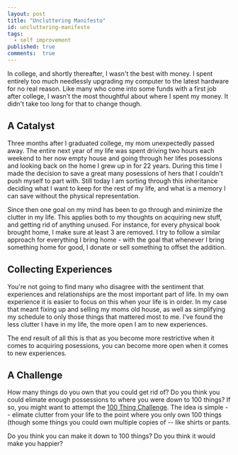 ```yaml
---
layout: post
title: "Uncluttering Manifesto"
id: uncluttering-manifesto
tags:
  - self improvement
published: true
comments:  true
---
```


In college, and shortly thereafter, I wasn't the best with  money. I spent entirely too much needlessly upgrading my computer to the latest hardware for no real reason. Like many who come into some funds with a first job after college, I wasn't the most thoughtful about where I spent my money. It didn't take too long for that to change though.

## A Catalyst

Three months after I graduated college, my mom unexpectedly passed away. The entire next year of my life was spent driving two hours each weekend to her now empty house and going through her lifes posessions and looking back on the home I  grew up in for 22 years. During this time I made the decision to save a great many posessions of hers that I couldn't push myself to part with. Still today I am sorting through this inheritance deciding what I want to keep for the rest of my life, and what is a memory I can save without the physical representation.

Since then one goal on my mind has been to go through and minimize the clutter in my life. This applies both to my thoughts on acquiring new stuff, and getting rid of anything unused. For instance, for every physical book brought home, I make sure at least 3 are removed. I try to follow a similar approach for everything I bring home - with the goal that whenever I bring something home for good, I donate or sell something to offset the addition.

## Collecting Experiences

You're not going to find many who disagree with the sentiment that experiences and relationships are the most important part of life. In my own experience it is easier to focus on this when your life is in order. In my case that meant fixing up and selling my moms old house, as well as simplifying my schedule to only those things that mattered most to me. I've found the less clutter I have in my life, the more open I am to new experiences.

The end result of all this is that as you become more restrictive when it comes to acquiring posessions, you can become more open when it comes to new experiences.

## A Challenge

How many things do you own that you could get rid of? Do you think you could elimate enough possessions to where you were down to 100 things? If so, you might want to attempt the [100 Thing Challenge](http://guynameddave.com/about-the-100-thing-challenge/). The idea is simple -- elimate clutter from your life to the point where you only own 100 things (though some things you could own multiple copies of -- like shirts or pants.

Do you think you can make it down to 100 things? Do you think it would make you happier?